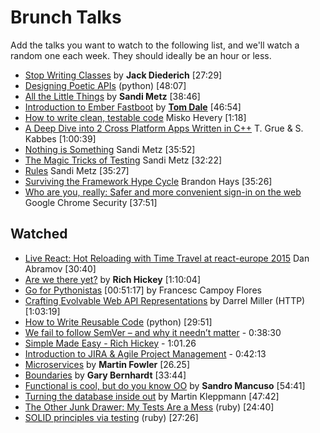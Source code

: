 # Brunch Talks

Add the talks you want to watch to the following list, and we'll watch a random one each week. They should ideally be an hour or less. 

* [Stop Writing Classes](http://pyvideo.org/video/880/stop-writing-classes) by **Jack Diederich** [27:29]
* [Designing Poetic APIs](https://www.youtube.com/watch?v=JQYnFyG7A8c) (python) [48:07]
* [All the Little Things](https://youtu.be/8bZh5LMaSmE) by **Sandi Metz** [38:46]
* [Introduction to Ember Fastboot](https://vimeo.com/157688134) by [**Tom Dale**](https://twitter.com/tomdale) [46:54]
* [How to write clean, testable code](http://youtu.be/XcT4yYu_TTs) Misko Hevery [1:18]
* [A Deep Dive into 2 Cross Platform Apps Written in C++](https://www.youtube.com/watch?v=5AZMEm3rZ2Y) T. Grue & S. Kabbes [1:00:39]
* [Nothing is Something](https://www.youtube.com/watch?v=OMPfEXIlTVE) Sandi Metz [35:52]
* [The Magic Tricks of Testing](https://www.youtube.com/watch?v=URSWYvyc42M) Sandi Metz [32:22]
* [Rules](https://www.youtube.com/watch?v=npOGOmkxuio) Sandi Metz [35:27]
* [Surviving the Framework Hype Cycle](https://www.youtube.com/watch?v=9zc4DSTRGeM) Brandon Hays [35:26]
* [Who are you, really: Safer and more convenient sign-in on the web](https://www.youtube.com/watch?v=MnvUlGFb3GQ) Google Chrome Security [37:51]

## Watched

* [Live React: Hot Reloading with Time Travel at react-europe 2015](https://www.youtube.com/watch?v=xsSnOQynTHs) Dan Abramov [30:40]
* [Are we there yet?](http://www.infoq.com/presentations/Are-We-There-Yet-Rich-Hickey) by **Rich Hickey** [1:10:04]
* [Go for Pythonistas](https://www.youtube.com/watch?v=elu0VpLzJL8) [00:51:17] by Francesc Campoy Flores
* [Crafting Evolvable Web API Representations](https://vimeo.com/131643022) by Darrel Miller (HTTP) [1:03:19]
* [How to Write Reusable Code](https://www.youtube.com/watch?v=r9cnHO15YgU) (python) [29:51]
* [We fail to follow SemVer – and why it needn’t matter](https://www.youtube.com/watch?v=tc2UgG5L7WM) - 0:38:30
* [Simple Made Easy - Rich Hickey](http://www.infoq.com/presentations/Simple-Made-Easy) - 1:01.26
* [Introduction to JIRA & Agile Project Management](https://www.youtube.com/watch?v=NrHpXvDXVrw) - 0:42:13
* [Microservices](https://www.youtube.com/watch?v=wgdBVIX9ifA) by **Martin Fowler** [26.25]
* [Boundaries](https://www.destroyallsoftware.com/talks/boundaries) by **Gary Bernhardt** [33:44]
* [Functional is cool, but do you know OO](http://www.parleys.com/play/51aa0172e4b01033a7e4b67a/) by **Sandro Mancuso** [54:41]
* [Turning the database inside out](https://www.youtube.com/watch?v=fU9hR3kiOK0) by Martin Kleppmann [47:42]
* [The Other Junk Drawer: My Tests Are a Mess](http://www.confreaks.tv/videos/mwrc2014-the-other-junk-drawer-my-tests-are-a-mess) (ruby) [24:40]
* [SOLID principles via testing](http://www.confreaks.tv/videos/larubyconf2014-solid-principles-through-tests) (ruby) [27:26]
